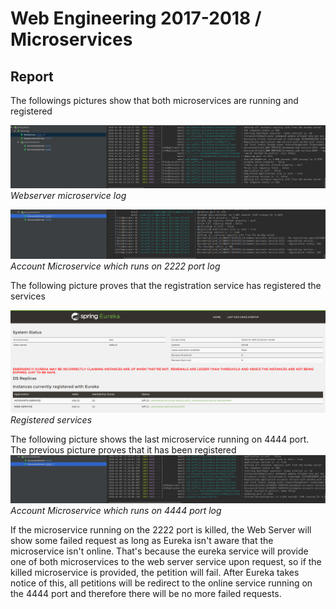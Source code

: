 # Web Engineering 2017-2018 / Microservices
## Report

The followings pictures show that both microservices are running and registered

![WebServer Microservice](/Screenshots/WebServer.png)
*Webserver microservice log*

![Account Microservice](/Screenshots/Accounts2222.png)
*Account Microservice which runs on 2222 port log*

The following picture proves that the registration service has registered the services

![Registration Service](/Screenshots/Eureka.png)
*Registered services*

The following picture shows the last microservice running on 4444 port. The previous picture proves that it has been registered
![Account Microservice 2](/Screenshots/Accounts4444.png)
*Account Microservice which runs on 4444 port log*

If the microservice running on the 2222 port is killed, the Web Server will show some failed request as long as Eureka isn't aware that the microservice isn't online. That's because the eureka service will provide one of both microservices to the web server service upon request, so if the killed microservice is provided, the petition will fail. After Eureka takes notice of this, all petitions will be redirect to the online service running on the 4444 port and therefore there will be no more failed requests.
